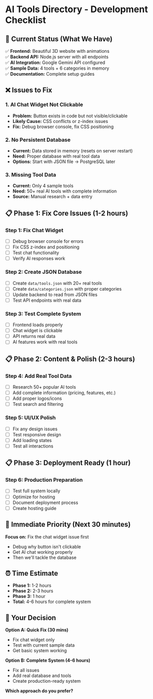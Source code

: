 # AI Tools Directory - Development Checklist

## 🎯 **Current Status (What We Have)**
✅ **Frontend:** Beautiful 3D website with animations  
✅ **Backend API:** Node.js server with all endpoints  
✅ **AI Integration:** Google Gemini API configured  
✅ **Sample Data:** 4 tools + 6 categories in memory  
✅ **Documentation:** Complete setup guides  

## ❌ **Issues to Fix**

### 1. **AI Chat Widget Not Clickable**
- **Problem:** Button exists in code but not visible/clickable
- **Likely Cause:** CSS conflicts or z-index issues
- **Fix:** Debug browser console, fix CSS positioning

### 2. **No Persistent Database**
- **Current:** Data stored in memory (resets on server restart)
- **Need:** Proper database with real tool data
- **Options:** Start with JSON file → PostgreSQL later

### 3. **Missing Tool Data**
- **Current:** Only 4 sample tools
- **Need:** 50+ real AI tools with complete information
- **Source:** Manual research + data entry

## 📋 **Phase 1: Fix Core Issues (1-2 hours)**

### Step 1: Fix Chat Widget
- [ ] Debug browser console for errors
- [ ] Fix CSS z-index and positioning
- [ ] Test chat functionality
- [ ] Verify AI responses work

### Step 2: Create JSON Database
- [ ] Create `data/tools.json` with 20+ real tools
- [ ] Create `data/categories.json` with proper categories  
- [ ] Update backend to read from JSON files
- [ ] Test API endpoints with real data

### Step 3: Test Complete System
- [ ] Frontend loads properly
- [ ] Chat widget is clickable
- [ ] API returns real data
- [ ] AI features work with real tools

## 📋 **Phase 2: Content & Polish (2-3 hours)**

### Step 4: Add Real Tool Data
- [ ] Research 50+ popular AI tools
- [ ] Add complete information (pricing, features, etc.)
- [ ] Add proper logos/icons
- [ ] Test search and filtering

### Step 5: UI/UX Polish
- [ ] Fix any design issues
- [ ] Test responsive design
- [ ] Add loading states
- [ ] Test all interactions

## 📋 **Phase 3: Deployment Ready (1 hour)**

### Step 6: Production Preparation
- [ ] Test full system locally
- [ ] Optimize for hosting
- [ ] Document deployment process
- [ ] Create hosting guide

## 🎯 **Immediate Priority (Next 30 minutes)**

**Focus on:** Fix the chat widget issue first
- Debug why button isn't clickable
- Get AI chat working properly
- Then we'll tackle the database

## ⏰ **Time Estimate**
- **Phase 1:** 1-2 hours
- **Phase 2:** 2-3 hours  
- **Phase 3:** 1 hour
- **Total:** 4-6 hours for complete system

## 🤔 **Your Decision**

**Option A: Quick Fix (30 mins)**
- Fix chat widget only
- Test with current sample data
- Get basic system working

**Option B: Complete System (4-6 hours)**
- Fix all issues
- Add real database and tools
- Create production-ready system

**Which approach do you prefer?**